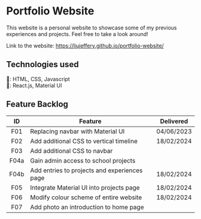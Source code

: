 # Portfolio Website

This website is a personal website to showcase some of my previous experiences and projects. Feel free to take a look around!

Link to the website: https://liujeffery.github.io/portfolio-website/

## Technologies used
:wrench:: HTML, CSS, Javascript <br>
:nut_and_bolt:: React.js, Material UI

## Feature Backlog 

| ID  | Feature  | Delivered |
|:-:  |---       | :-:       |
| F01 | Replacing navbar with Material UI | 04/06/2023 |
| F02 | Add additional CSS to vertical timeline | 18/02/2024 |
| F03 | Add additional CSS to navbar |  |
| F04a | Gain admin access to school projects | |
| F04b | Add entries to projects and experiences page | 18/02/2024 |
| F05 | Integrate Material UI into projects page | 18/02/2024 |
| F06 | Modify colour scheme of entire website | 18/02/2024 |
| F07 | Add photo an introduction to home page |  |
